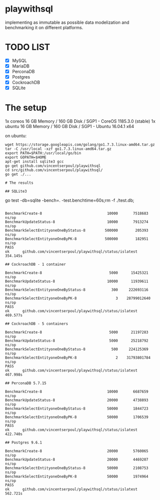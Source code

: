 # playwithsql
implementing as immutable as possible data modelization and benchmarking it on different platforms.

# TODO LIST

- [x] MySQL
- [x] MariaDB
- [x] PerconaDB
- [x] Postgres
- [x] CockroachDB
- [x] SQLite

# The setup

1x coreos 16 GB Memory / 160 GB Disk / SGP1 - CoreOS 1185.3.0 (stable)
1x ubuntu 16 GB Memory / 160 GB Disk / SGP1 - Ubuntu 16.04.1 x64

on ubuntu:

```
wget https://storage.googleapis.com/golang/go1.7.3.linux-amd64.tar.gz
tar -C /usr/local -xzf go1.7.3.linux-amd64.tar.gz
export PATH=$PATH:/usr/local/go/bin
export GOPATH=$HOME
apt-get install sqlite3 gcc
go get github.com/vincentserpoul/playwithsql
cd src/github.com/vincentserpoul/playwithsql/
go get ./...

# The results

## SQLite3

```
go test -db=sqlite -bench=.  -test.benchtime=60s;rm -f ./test.db;
```

BenchmarkCreate-8                       	   10000	   7518683 ns/op
BenchmarkUpdateStatus-8                 	   10000	   7913274 ns/op
BenchmarkSelectEntityoneOneByStatus-8   	  500000	    205393 ns/op
BenchmarkSelectEntityoneOneByPK-8       	  500000	    182951 ns/op
PASS
ok  	github.com/vincentserpoul/playwithsql/status/islatest	354.145s

## CockroachDB - 1 container

BenchmarkCreate-8                       	    5000	  15425321 ns/op
BenchmarkUpdateStatus-8                 	   10000	  11939611 ns/op
BenchmarkSelectEntityoneOneByStatus-8   	     300	 222693116 ns/op
BenchmarkSelectEntityoneOneByPK-8       	       3	28799012640 ns/op
PASS
ok  	github.com/vincentserpoul/playwithsql/status/islatest	469.577s

## CockroachDB - 5 containers

BenchmarkCreate-8                       	    5000	  21197283 ns/op
BenchmarkUpdateStatus-8                 	    5000	  25218792 ns/op
BenchmarkSelectEntityoneOneByStatus-8   	     500	 224125369 ns/op
BenchmarkSelectEntityoneOneByPK-8       	       2	31793801784 ns/op
PASS
ok  	github.com/vincentserpoul/playwithsql/status/islatest	467.998s

## PerconaDB 5.7.15

BenchmarkCreate-8                       	   10000	   6687659 ns/op
BenchmarkUpdateStatus-8                 	   20000	   4738893 ns/op
BenchmarkSelectEntityoneOneByStatus-8   	   50000	   1844723 ns/op
BenchmarkSelectEntityoneOneByPK-8       	   50000	   1706539 ns/op
PASS
ok  	github.com/vincentserpoul/playwithsql/status/islatest	422.740s

## Postgres 9.6.1

BenchmarkCreate-8                       	   20000	   5760065 ns/op
BenchmarkUpdateStatus-8                 	   20000	   4469207 ns/op
BenchmarkSelectEntityoneOneByStatus-8   	   50000	   2108753 ns/op
BenchmarkSelectEntityoneOneByPK-8       	   50000	   1974964 ns/op
PASS
ok  	github.com/vincentserpoul/playwithsql/status/islatest	562.721s